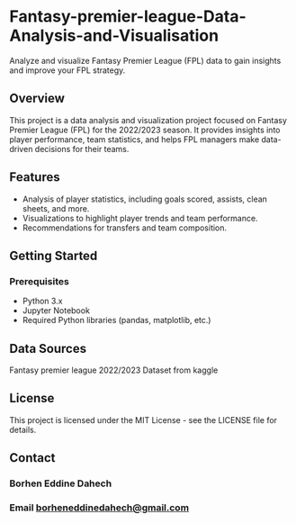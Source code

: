 # Fantasy-premier-league-Data-Analysis-and-Visualisation
Analyze and visualize Fantasy Premier League (FPL) data to gain insights and improve your FPL strategy.

## Overview

This project is a data analysis and visualization project focused on Fantasy Premier League (FPL) for the 2022/2023 season. It provides insights into player performance, team statistics, and helps FPL managers make data-driven decisions for their teams.

## Features

- Analysis of player statistics, including goals scored, assists, clean sheets, and more.
- Visualizations to highlight player trends and team performance.
- Recommendations for transfers and team composition.

## Getting Started

### Prerequisites

- Python 3.x
- Jupyter Notebook
- Required Python libraries (pandas, matplotlib, etc.)
## Data Sources
 Fantasy premier league 2022/2023 Dataset from kaggle
## License
This project is licensed under the MIT License - see the LICENSE file for details.
## Contact
### Borhen Eddine Dahech
### Email borheneddinedahech@gmail.com


